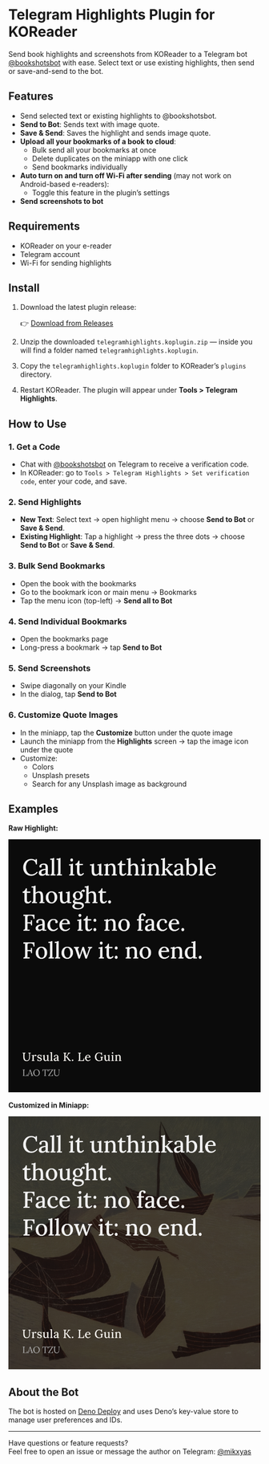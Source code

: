 # Telegram Highlights Plugin for KOReader

Send book highlights and screenshots from KOReader to a Telegram bot [@bookshotsbot](https://t.me/bookshotsbot) with ease. Select text or use existing highlights, then send or save-and-send to the bot.

## Features

- Send selected text or existing highlights to @bookshotsbot.
- **Send to Bot**: Sends text with image quote.
- **Save & Send**: Saves the highlight and sends image quote.
- **Upload all your bookmarks of a book to cloud**:
  - Bulk send all your bookmarks at once
  - Delete duplicates on the miniapp with one click
  - Send bookmarks individually
- **Auto turn on and turn off Wi-Fi after sending** (may not work on Android-based e-readers):
  - Toggle this feature in the plugin’s settings
- **Send screenshots to bot**

## Requirements

- KOReader on your e-reader
- Telegram account
- Wi-Fi for sending highlights

## Install

1. Download the latest plugin release:

   👉 [Download from Releases](https://github.com/0xmiki/telegramhighlights.koplugin/releases/latest)

2. Unzip the downloaded `telegramhighlights.koplugin.zip` — inside you will find a folder named `telegramhighlights.koplugin`.

3. Copy the `telegramhighlights.koplugin` folder to KOReader’s `plugins` directory.

4. Restart KOReader. The plugin will appear under **Tools > Telegram Highlights**.

## How to Use

### 1. Get a Code

- Chat with [@bookshotsbot](https://t.me/bookshotsbot) on Telegram to receive a verification code.
- In KOReader: go to `Tools > Telegram Highlights > Set verification code`, enter your code, and save.

### 2. Send Highlights

- **New Text**: Select text → open highlight menu → choose **Send to Bot** or **Save & Send**.
- **Existing Highlight**: Tap a highlight → press the three dots → choose **Send to Bot** or **Save & Send**.

### 3. Bulk Send Bookmarks

- Open the book with the bookmarks
- Go to the bookmark icon or main menu → Bookmarks
- Tap the menu icon (top-left) → **Send all to Bot**

### 4. Send Individual Bookmarks

- Open the bookmarks page
- Long-press a bookmark → tap **Send to Bot**

### 5. Send Screenshots

- Swipe diagonally on your Kindle
- In the dialog, tap **Send to Bot**

### 6. Customize Quote Images

- In the miniapp, tap the **Customize** button under the quote image
- Launch the miniapp from the **Highlights** screen → tap the image icon under the quote
- Customize:
  - Colors
  - Unsplash presets
  - Search for any Unsplash image as background

## Examples

**Raw Highlight:**

![Raw](./images/lao.png)

**Customized in Miniapp:**

![Custom](./images/lao-custom.png)

## About the Bot

The bot is hosted on [Deno Deploy](https://deno.com/deploy) and uses Deno’s key-value store to manage user preferences and IDs.

---

Have questions or feature requests?  
Feel free to open an issue or message the author on Telegram: [@mikxyas](https://t.me/mikxyas)

